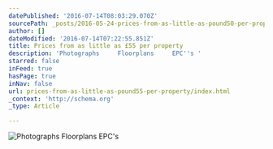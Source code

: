 ```yaml
---
datePublished: '2016-07-14T08:03:29.070Z'
sourcePath: _posts/2016-05-24-prices-from-as-little-as-pound50-per-property.md
author: []
dateModified: '2016-07-14T07:22:55.851Z'
title: Prices from as little as £55 per property
description: 'Photographs     Floorplans     EPC''s '
starred: false
inFeed: true
hasPage: true
inNav: false
url: prices-from-as-little-as-pound55-per-property/index.html
_context: 'http://schema.org'
_type: Article

---
```

![Photographs     Floorplans     EPC's ](https://s3-us-west-2.amazonaws.com/the-grid-img/p/678b0fdddb76c55c5c00b5fd5ea89b8d436ae905.jpg)
